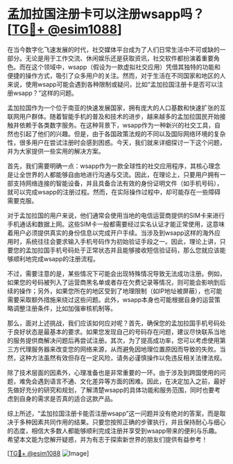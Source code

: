 # 孟加拉国注册卡可以注册wsapp吗？[[TG💪+ @esim1088](https://t.me/s/esim1088)]

在当今数字化飞速发展的时代，社交媒体平台成为了人们日常生活中不可或缺的一部分。无论是用于工作交流、休闲娱乐还是获取资讯，社交软件都扮演着重要角色。而在这个领域中，wsapp（假设为一款虚拟社交应用）凭借其独特的功能和便捷的操作方式，吸引了众多用户的关注。然而，对于生活在不同国家和地区的人来说，使用wsapp可能会遇到各种限制或疑问，比如“孟加拉国注册卡是否可以注册wsapp？”这样的问题。

孟加拉国作为一个位于南亚的快速发展国家，拥有庞大的人口基数和快速扩张的互联网用户群体。随着智能手机的普及和技术的进步，越来越多的孟加拉国民开始接触并依赖于各类数字服务。在这种背景下，wsapp作为一种新兴的社交工具，自然也引起了他们的兴趣。但是，由于各国政策法规的不同以及国际网络环境的复杂性，很多用户在尝试注册时会感到困惑。今天，我们就来详细探讨一下这个问题，并为大家提供一些实用的解决方案。

首先，我们需要明确一点：wsapp作为一款全球性的社交应用程序，其核心理念是让全世界的人都能够自由地进行沟通与交流。因此，在理论上，只要用户拥有一部支持网络连接的智能设备，并且具备合法有效的身份证明文件（如手机号码），就可以完成wsapp的注册过程。然而，在实际操作过程中，却可能存在一些障碍需要克服。

对于孟加拉国的用户来说，他们通常会使用当地的电信运营商提供的SIM卡来进行手机通话和数据上网。这些SIM卡一般都需要经过实名认证才能正常使用，这意味着用户必须提供真实的身份信息以完成开户手续。当涉及到wsapp这样的海外应用时，系统往往会要求输入手机号码作为初始验证手段之一。因此，理论上讲，只要您的孟加拉国手机号码处于正常状态并且能够接收短信验证码，那么您就应该能够顺利地完成wsapp的注册流程。

不过，需要注意的是，某些情况下可能会出现特殊情况导致无法成功注册。例如，如果您的号码被列入了运营商黑名单或者存在欠费记录等情况，则可能会影响到后续的操作；另外，如果您所在的地区受到了地理限制（如IP地址被屏蔽），也可能需要采取额外措施来绕过这些问题。此外，wsapp本身也可能根据自身的运营策略调整注册条件，比如加强审核机制等。

那么，面对上述挑战，我们应该如何应对呢？首先，确保您的孟加拉国手机号码处于良好状态是最基本的要求。如果您发现自己的号码存在问题，建议尽快联系当地的服务提供商解决问题后再尝试注册。其次，为了提高成功率，您可以考虑使用第三方代理服务器来改变您的网络来源，从而避免因地理位置原因而导致的失败。当然，这种方法虽然有效但存在一定风险，请务必谨慎操作以免违反相关法律法规。

除了技术层面的因素外，心理准备也是非常重要的一环。由于涉及到跨国使用的问题，难免会遇到语言不通、文化差异等方面的困难。因此，在决定加入之前，最好先做好充分的研究和规划，了解清楚wsapp的具体功能和服务范围，同时也要考虑到自身的需求是否真的适合这款产品。

综上所述，“孟加拉国注册卡能否注册wsapp”这一问题并没有绝对的答案，而是取决于多种因素共同作用的结果。只要您按照正确的步骤执行，并且保持耐心与细心的态度，相信大多数人都能够顺利完成注册并享受到wsapp带来的便利与乐趣。希望本文能为您解开疑惑，并为有志于探索新世界的朋友们提供有益参考！

[[TG💪+ @esim1088](https://t.me/s/esim1088) ![Image](https://i.postimg.cc/4NQfJmqS/Snipaste-2025-05-13-00-14-12.png)]